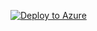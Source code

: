 [![Deploy to Azure](https://aka.ms/deploytoazurebutton)](https://portal.azure.com/#create/Microsoft.Template/uri/https%3A%2F%2Fraw.githubusercontent.com%2Fjimgodden%2FAzure_VM_to_VM_Sandbox%2Fmain%2Fsrc%2Fmain.json)